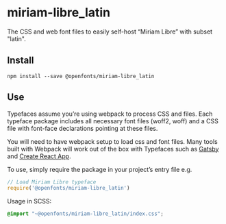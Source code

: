 
# miriam-libre_latin

The CSS and web font files to easily self-host “Miriam Libre” with subset "latin".

## Install

`npm install --save @openfonts/miriam-libre_latin`

## Use

Typefaces assume you’re using webpack to process CSS and files. Each typeface
package includes all necessary font files (woff2, woff) and a CSS file with
font-face declarations pointing at these files.

You will need to have webpack setup to load css and font files. Many tools built
with Webpack will work out of the box with Typefaces such as [Gatsby](https://github.com/gatsbyjs/gatsby)
and [Create React App](https://github.com/facebookincubator/create-react-app).

To use, simply require the package in your project’s entry file e.g.

```javascript
// Load Miriam Libre typeface
require('@openfonts/miriam-libre_latin')
```

Usage in SCSS:
```scss
@import "~@openfonts/miriam-libre_latin/index.css";
```
